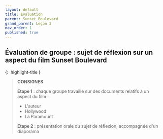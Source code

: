 ```yaml
---
layout: default
title: Evaluation
parent: Sunset Boulevard
grand_parent: Leçon 2
nav_order: 1
published: true
---
```


## Évaluation de groupe : sujet de réflexion sur un aspect du film Sunset Boulevard

{: .highlight-title }
> **CONSIGNES**
>
>**Etape 1** : chaque groupe travaille sur des documents relatifs à un aspect du film :
>- L'auteur
>- Hollywood
>- La Paramount
>
>**Etape 2** : présentation orale du sujet de réflexion, accompagnée d'un diaporama